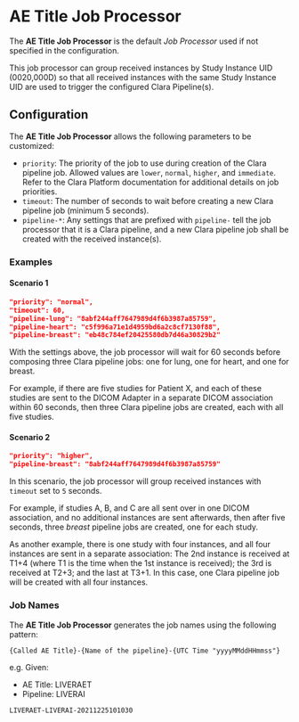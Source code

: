 # AE Title Job Processor

The **AE Title Job Processor** is the default *Job Processor* used if not specified in the
configuration.

This job processor can group received instances by Study Instance UID (0020,000D) so that all
received instances with the same Study Instance UID are used to trigger the configured Clara
Pipeline(s).

## Configuration

The **AE Title Job Processor** allows the following parameters to be customized:

* `priority`: The priority of the job to use during creation of the Clara pipeline job. Allowed
  values are  `lower`, `normal`, `higher`, and `immediate`. Refer to the Clara Platform
  documentation for additional details on job priorities.
* `timeout`: The number of seconds to wait before creating a new Clara pipeline job
  (minimum 5 seconds).
* `pipeline-*`: Any settings that are prefixed with `pipeline-` tell the job processor that it is
  a Clara pipeline, and a new Clara pipeline job shall be created with the received instance(s).

### Examples

#### Scenario 1

```json
"priority": "normal",
"timeout": 60,
"pipeline-lung": "8abf244aff7647989d4f6b3987a85759",
"pipeline-heart": "c5f996a71e1d4959bd6a2c8cf7130f88",
"pipeline-breast": "eb48c784ef20425580db7d46a30829b2"

```
With the settings above, the job processor will wait for 60 seconds before composing three
Clara pipeline jobs: one for lung, one for heart, and one for breast.

For example, if there are five studies for Patient X, and each of these studies are sent to
the DICOM Adapter in a separate DICOM association within 60 seconds, then three Clara pipeline
jobs are created, each with all five studies.


#### Scenario 2

```json
"priority": "higher",
"pipeline-breast": "8abf244aff7647989d4f6b3987a85759"
```

In this scenario, the job processor will group received instances with `timeout` set to `5` seconds.

For example, if studies A, B, and C are all sent over in one DICOM association, and no additional
instances are sent afterwards, then after five seconds, three *breast* pipeline jobs are created,
one for each study.

As another example, there is one study with four instances, and all four instances are sent in a
separate association: The 2nd instance is received at T1+4 (where T1 is the time when the 1st
instance is received); the 3rd is received at T2+3; and the last at T3+1. In this case,
one Clara pipeline job will be created with all four instances.

### Job Names

The **AE Title Job Processor** generates the job names using the following pattern:

```
{Called AE Title}-{Name of the pipeline}-{UTC Time "yyyyMMddHHmmss"}
```

e.g.
Given:
* AE Title: LIVERAET
* Pipeline: LIVERAI
```
LIVERAET-LIVERAI-20211225101030
```